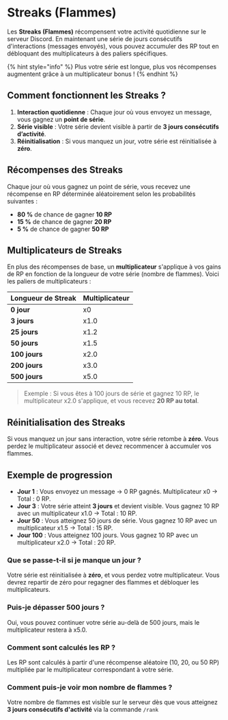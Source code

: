 # Streaks (Flammes)

Les **Streaks (Flammes)** récompensent votre activité quotidienne sur le serveur Discord. En maintenant une série de jours consécutifs d'interactions (messages envoyés), vous pouvez accumuler des RP tout en débloquant des multiplicateurs à des paliers spécifiques.

{% hint style="info" %}
Plus votre série est longue, plus vos récompenses augmentent grâce à un multiplicateur bonus !
{% endhint %}

## Comment fonctionnent les Streaks ?

1. **Interaction quotidienne** : Chaque jour où vous envoyez un message, vous gagnez un **point de série**.
2. **Série visible** : Votre série devient visible à partir de **3 jours consécutifs d’activité**.
3. **Réinitialisation** : Si vous manquez un jour, votre série est réinitialisée à **zéro**.

## Récompenses des Streaks

Chaque jour où vous gagnez un point de série, vous recevez une récompense en RP déterminée aléatoirement selon les probabilités suivantes :

* **80 %** de chance de gagner **10 RP**
* **15 %** de chance de gagner **20 RP**
* **5 %** de chance de gagner **50 RP**

## Multiplicateurs de Streaks

En plus des récompenses de base, un **multiplicateur** s'applique à vos gains de RP en fonction de la longueur de votre série (nombre de flammes). Voici les paliers de multiplicateurs :

| Longueur de Streak | Multiplicateur |
| ------------------ | -------------- |
| **0 jour**         | x0             |
| **3 jours**        | x1.0           |
| **25 jours**       | x1.2           |
| **50 jours**       | x1.5           |
| **100 jours**      | x2.0           |
| **200 jours**      | x3.0           |
| **500 jours**      | x5.0           |

> Exemple : Si vous êtes à 100 jours de série et gagnez 10 RP, le multiplicateur x2.0 s'applique, et vous recevez **20 RP au total**.

## Réinitialisation des Streaks

Si vous manquez un jour sans interaction, votre série retombe à **zéro**. Vous perdez le multiplicateur associé et devez recommencer à accumuler vos flammes.

## Exemple de progression

* **Jour 1** : Vous envoyez un message → 0 RP gagnés. Multiplicateur x0 → Total : 0 RP.
* **Jour 3** : Votre série atteint **3 jours** et devient visible. Vous gagnez 10 RP avec un multiplicateur x1.0 → Total : 10 RP.
* **Jour 50** : Vous atteignez 50 jours de série. Vous gagnez 10 RP avec un multiplicateur x1.5 → Total : 15 RP.
* **Jour 100** : Vous atteignez 100 jours. Vous gagnez 10 RP avec un multiplicateur x2.0 → Total : 20 RP.

### **Que se passe-t-il si je manque un jour ?**

Votre série est réinitialisée à **zéro**, et vous perdez votre multiplicateur. Vous devrez repartir de zéro pour regagner des flammes et débloquer les multiplicateurs.

### **Puis-je dépasser 500 jours ?**

Oui, vous pouvez continuer votre série au-delà de 500 jours, mais le multiplicateur restera à x5.0.

### **Comment sont calculés les RP ?**

Les RP sont calculés à partir d'une récompense aléatoire (10, 20, ou 50 RP) multipliée par le multiplicateur correspondant à votre série.

### **Comment puis-je voir mon nombre de flammes ?**

Votre nombre de flammes est visible sur le serveur dès que vous atteignez **3 jours consécutifs d'activité** via la commande `/rank`
